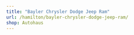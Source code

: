 ```yaml
---
title: "Bayler Chrysler Dodge Jeep Ram"
url: /hamilton/bayler-chrysler-dodge-jeep-ram/
shop: Autohaus
---
```

